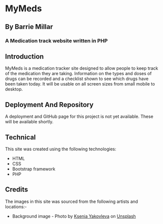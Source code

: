 
# MyMeds
## By Barrie Millar
### A Medication track website written in PHP

## Introduction

MyMeds is a medication tracker site designed to allow people to keep track of the medication they are taking. Information on the types and doses of drugs can be recorded and a checklist shown to see which drugs have been taken today. It will be usable on all screen sizes from small mobile to desktop.

## Deployment And Repository

A deployment and GitHub page for this project is not yet available. These will be available shortly.

## Technical

This site was created using the following technologies:

- HTML
- CSS
- Bootstrap framework
- PHP

## Credits

The images in this site was sourced from the following artists and locations:-

- Background image - Photo by <a href="https://unsplash.com/@ksyfffka07?utm_content=creditCopyText&utm_medium=referral&utm_source=unsplash">Ksenia Yakovleva</a> on <a href="https://unsplash.com/photos/orange-and-white-medication-pill-on-persons-hand-YT6COuf1gY0?utm_content=creditCopyText&utm_medium=referral&utm_source=unsplash">Unsplash</a>
